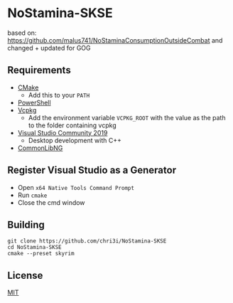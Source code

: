 # NoStamina-SKSE
based on: https://github.com/malus741/NoStaminaConsumptionOutsideCombat  and changed + updated for GOG

## Requirements
* [CMake](https://cmake.org/)
	* Add this to your `PATH`
* [PowerShell](https://github.com/PowerShell/PowerShell/releases/latest)
* [Vcpkg](https://github.com/microsoft/vcpkg)
	* Add the environment variable `VCPKG_ROOT` with the value as the path to the folder containing vcpkg
* [Visual Studio Community 2019](https://visualstudio.microsoft.com/)
	* Desktop development with C++
* [CommonLibNG](https://github.com/CharmedBaryon/CommonLibSSE-NG)


## Register Visual Studio as a Generator
* Open `x64 Native Tools Command Prompt`
* Run `cmake`
* Close the cmd window

## Building
```
git clone https://github.com/chri3i/NoStamina-SKSE
cd NoStamina-SKSE
cmake --preset skyrim
```
## License
[MIT](LICENSE)
